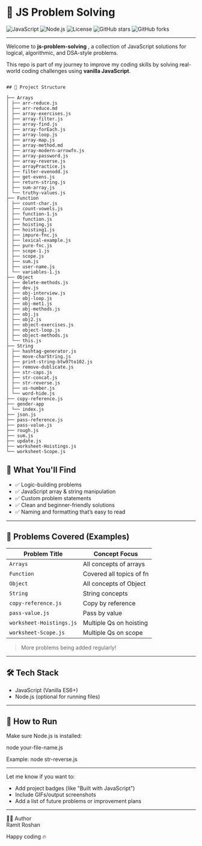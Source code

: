 # 🧠 JS Problem Solving

![JavaScript](https://img.shields.io/badge/JavaScript-ES6+-yellow?logo=javascript)
![Node.js](https://img.shields.io/badge/Node.js-Optional-green?logo=node.js)
![License](https://img.shields.io/badge/License-MIT-blue)
![GitHub stars](https://img.shields.io/github/stars/RamitRoshan/js-problem-solving?style=social)
![GitHub forks](https://img.shields.io/github/forks/RamitRoshan/js-problem-solving?style=social)

 
 

---

Welcome to **js-problem-solving** , a collection of JavaScript solutions for logical, algorithmic, and DSA-style problems.

This repo is part of my journey to improve my coding skills by solving real-world coding challenges using **vanilla JavaScript**.

```

## 📂 Project Structure

├── Arrays
│ ├── arr-reduce.js
│ ├── arr-reduce.md
│ ├── array-exercises.js
│ ├── array-filter.js
│ ├── array-find.js
│ ├── array-forEach.js
│ ├── array-loop.js
│ ├── array-map.js
│ ├── array-method.md
│ ├── array-modern-arrowfn.js
│ ├── array-password.js
│ ├── array-reverse.js
│ ├── arrayPractice.js
│ ├── filter-evenodd.js
│ ├── get-evens.js
│ ├── return-string.js
│ ├── sum-array.js
│ └── truthy-values.js
├── Function
│ ├── count-char.js
│ ├── count-vowels.js
│ ├── function-1.js
│ ├── function.js
│ ├── hoisting.js
│ ├── hoisting1.js
│ ├── impure-fnc.js
│ ├── lexical-example.js
│ ├── pure-fnc.js
│ ├── scope-1.js
│ ├── scope.js
│ ├── sum.js
│ ├── user-name.js
│ └── variables-1.js
├── Object
│ ├── delete-methods.js
│ ├── dev.js
│ ├── obj-interview.js
│ ├── obj-loop.js
│ ├── obj-met1.js
│ ├── obj-methods.js
│ ├── obj.js
│ ├── obj2.js
│ ├── object-exercises.js
│ ├── object-loop.js
│ ├── object-methods.js
│ └── this.js
├── String
│ ├── hashtag-generator.js
│ ├── move-charString.js
│ ├── print-string-btw97to102.js
│ ├── remove-dublicate.js
│ ├── str-caps.js
│ ├── str-concat.js
│ ├── str-reverse.js
│ ├── us-number.js
│ └── word-hide.js
├── copy-reference.js
├── gender-app
│ └── index.js
├── json.js
├── pass-reference.js
├── pass-value.js
├── rough.js
├── sum.js
├── update.js
├── worksheet-Hoistings.js
└── worksheet-Scope.js

```

## 📌 What You'll Find

- ✅ Logic-building problems
- ✅ JavaScript array & string manipulation
- ✅ Custom problem statements
- ✅ Clean and beginner-friendly solutions
- ✅ Naming and formatting that’s easy to read

---

## 🧪 Problems Covered (Examples)

| Problem Title                | Concept Focus          |
|------------------------------|------------------------|
| `Arrays`                     | All concepts of arrays |
| `Function`                   | Covered all topics of fn|
| `Object`                     | All concepts of Object |
| `String`                     | String concepts        |
| `copy-reference.js`          | Copy by reference      |
| `pass-value.js`              | Pass by value          |
| `worksheet-Hoistings.js`     | Multiple Qs on hoisting|
| `worksheet-Scope.js`         | Multiple Qs on scope   |

> More problems being added regularly!

---

## 🛠 Tech Stack

- JavaScript (Vanilla ES6+)
- Node.js (optional for running files)

---

## 🚀 How to Run

Make sure Node.js is installed:

node your-file-name.js

Example: node str-reverse.js

---

Let me know if you want to:
- Add project badges (like "Built with JavaScript")
- Include GIFs/output screenshots
- Add a list of future problems or improvement plans


--- 
🙋‍♂️ Author <br/>
Ramit Roshan
<br/>

Happy coding 🔥
